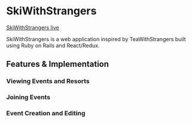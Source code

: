 # SkiWithStrangers

[SkiWithStrangers live][heroku]

[heroku]: https://ski-with-strangers.herokuapp.com/#/

SkiWithStrangers is a web application inspired by TeaWithStrangers built using Ruby on Rails and React/Redux.

## Features & Implementation

### Viewing Events and Resorts

### Joining Events

### Event Creation and Editing
